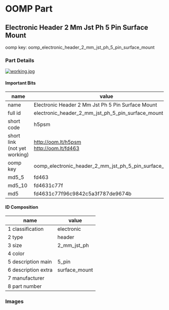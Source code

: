 # OOMP Part  
## Electronic Header 2 Mm Jst Ph 5 Pin Surface Mount  
  
oomp key: oomp_electronic_header_2_mm_jst_ph_5_pin_surface_mount  
  
### Part Details  
  
[![working.jpg](working_600.jpg)](working.jpg)  
  
#### Important Bits  
| name | value | 
| --- | --- | 
| name | Electronic Header 2 Mm Jst Ph 5 Pin Surface Mount | 
| full id | electronic_header_2_mm_jst_ph_5_pin_surface_mount | 
| short code | h5psm | 
| short link<br>(not yet working) | http://oom.lt/h5psm<br>http://oom.lt/fd463 | 
| oomp key | oomp_electronic_header_2_mm_jst_ph_5_pin_surface_mount | 
| md5_5 | fd463 | 
| md5_10 | fd4631c77f | 
| md5 | fd4631c77f96c9842c5a3f787de9674b | 
#### ID Composition  
| name | value | 
| --- | --- | 
| 1 classification | electronic | 
| 2 type | header | 
| 3 size | 2_mm_jst_ph | 
| 4 color |  | 
| 5 description main | 5_pin | 
| 6 description extra | surface_mount | 
| 7 manufacturer |  | 
| 8 part number |  | 
### Images  
